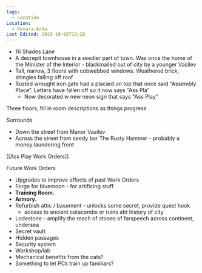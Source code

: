 ```yaml
---
tags:
  - Location
Location:
  - Kevara-Arda
Last Edited: 2023-10-08T18:28
---
```

- 16 Shades Lane
- A decrepit townhouse in a seedier part of town. Was once the home of the Minister of the Interior - blackmailed out of city by a younger Vasilev
- Tall, narrow, 3 floors with cobwebbed windows. Weathered brick, shingles falling off roof
- Rusted wrought iron gate had a placard on top that once said “Assembly Place”. Letters have fallen off so it now says “Ass Pla”
	- Now decorated w new neon sign that says "Ass Play"

Three floors, fill in room descriptions as things progress

Surrounds
- Down the street from Manor Vasilev
- Across the street from seedy bar The Rusty Hammer - probably a money laundering front

  

[[Ass Play Work Orders]]

Future Work Orders
- Upgrades to improve effects of past Work Orders
- Forge for bluemoon - for artificing stuff
- **Training Room.**
- **Armory.**
- Refurbish attic / basement - unlocks some secret, provide quest hook
    - access to ancient catacombs or ruins abt history of city
- Lodestone - amplify the reach of stones of farspeech across continent, undersea
- Secret vault
- Hidden passages
- Security system
- Workshop/lab
- Mechanical benefits from the cats?
- Something to let PCs train up familiars?